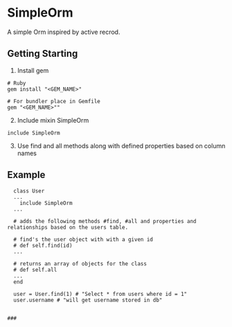 # SimpleOrm
A simple Orm inspired by active recrod.

## Getting Starting

1. Install gem

  ```
  # Ruby
  gem install "<GEM_NAME>"

  # For bundler place in Gemfile
  gem "<GEM_NAME>""

  ```
2. Include mixin SimpleOrm
  ```
  include SimpleOrm
  ```

3. Use find and all methods along with defined properties based on column names

## Example

  ```
    class User
    ...
      include SimpleOrm
    ...

    # adds the following methods #find, #all and properties and relationships based on the users table.

    # find's the user object with with a given id
    # def self.find(id)
    ...

    # returns an array of objects for the class
    # def self.all
    ...
    end

    user = User.find(1) # "Select * from users where id = 1"
    user.username # "will get username stored in db"


  ###
  ```
